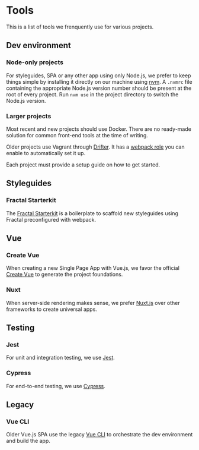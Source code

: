 # Tools

This is a list of tools we frenquently use for various projects.

## Dev environment

### Node-only projects

For styleguides, SPA or any other app using only Node.js, we prefer to keep things simple by installing it directly on our machine using [nvm](https://github.com/nvm-sh/nvm). A `.nvmrc` file containing the appropriate Node.js version number should be present at the root of every project. Run `nvm use` in the project directory to switch the Node.js version.

### Larger projects

Most recent and new projects should use Docker. There are no ready-made solution for common front-end tools at the time of writing.

Older projects use Vagrant through [Drifter](https://github.com/liip/drifter). It has a [webpack role](https://liip-drifter.readthedocs.io/en/latest/roles/webpack.html) you can enable to automatically set it up.

Each project must provide a setup guide on how to get started.

## Styleguides

### Fractal Starterkit

The [Fractal Starterkit](https://github.com/liip/styleguide-starterkit) is a boilerplate to scaffold new styleguides using Fractal preconfigured with webpack.

## Vue

### Create Vue

When creating a new Single Page App with Vue.js, we favor the official [Create Vue](https://vuejs.org/guide/quick-start.html) to generate the project foundations.

### Nuxt

When server-side rendering makes sense, we prefer [Nuxt.js](https://nuxtjs.org/) over other frameworks to create universal apps.

## Testing

### Jest

For unit and integration testing, we use [Jest](https://jestjs.io/).

### Cypress

For end-to-end testing, we use [Cypress](https://www.cypress.io/).

## Legacy

### Vue CLI

Older Vue.js SPA use the legacy [Vue CLI](https://cli.vuejs.org/) to orchestrate the dev environment and build the app.
